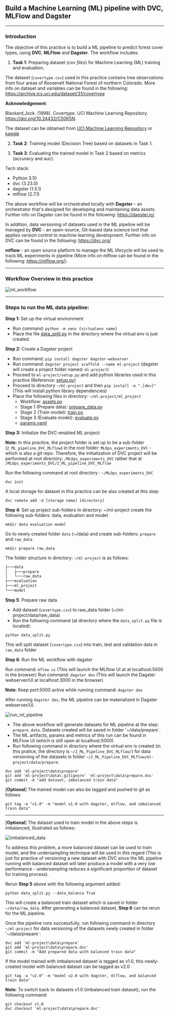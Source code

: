 ## Build a Machine Learning (ML) pipeline with DVC, MLFlow and Dagster
---

### Introduction
The objective of this practice is to build a ML pipeline to predict forest cover types, using **DVC**, **MLFlow** and **Dagster**. The workflow includes:
1. **Task 1**: Preparing dataset (*csv files*) for Machine Learning (ML) training and evaluation.

  The dataset (`covertype.csv`) used in this practice contains tree observations from four areas of Roosevelt National Forest of northern Colorado. More info on dataset and variables can be found in the following:  
  https://archive.ics.uci.edu/dataset/31/covertype

  **Acknowledgement**:

  Blackard,Jock. (1998). Covertype. UCI Machine Learning Repository. https://doi.org/10.24432/C50K5N.

  The dataset can be obtained from [UCI Machine Learning Repository](https://archive.ics.uci.edu/dataset/31/covertype) or [kaggle](https://www.kaggle.com/datasets/uciml/forest-cover-type-dataset/data)
  
2. **Task 2**: Training model (Decision Tree) based on datasets in Task 1.
  
3. **Task 3**: Evaluating the trained model in Task 2 based on metrics (accuracy and auc).

Tech stack:
- Python 3.10
- dvc (3.23.0)
- dagster (1.5.1)
- mlflow (2.7.1)

The above workflow will be orchestrated locally with **Dagster** - an orchestrator that's designed for developing and maintaining data assets. Further info on Dagster can be found in the following: https://dagster.io/

In addition, data versioning of datasets used in the ML pipeline will be managed by **DVC** - an open-source, Git-based data science tool that applies version control to machine learning development. Further info on DVC can be found in the following: https://dvc.org/ 

**mlflow** - an open source platform to manage the ML lifecycle will be used to track ML experiments in pipeline (More info on mlflow can be found in the following: https://mlflow.org/).

---
### Workflow Overview in this practice

  ![ml_workflow](https://github.com/DoThNg/MLOps_experiments_DVC/blob/main/2_ML_Pipeline_DVC_MLflow/docs/ml_workflow.png)

---

### Steps to run the ML data pipeline:
**Step 1:** Set up the virtual environment 
- Run command: `python -m venv {virtualenv name}`
- Place the file [data_split.py](https://github.com/DoThNg/MLOps_experiments_DVC/blob/main/2_ML_Pipeline_DVC_MLflow/data_split.py) in the directory where the virtual env is just created.

**Step 2:** Create a Dagster project
- Run command: `pip install dagster dagster-webserver`
- Run command: `dagster project scaffold --name ml-project` (dagster will create a project folder named: `ml-project`)
- Proceed to `ml-project/setup.py` and add python libraries used in this practice (Reference: [setup.py](https://github.com/DoThNg/MLOps_experiments_DVC/blob/main/2_ML_Pipeline_DVC_MLflow/ml-project/setup.py))
- Proceed to directory `~/ml-project` and then `pip install -e ".[dev]"` (This will install python library dependencies)
- Place the following files in directory: `~/ml-project/ml_project`
  - Workflow: [assets.py](https://github.com/DoThNg/MLOps_experiments_DVC/blob/main/2_ML_Pipeline_DVC_MLflow/ml-project/ml_project/assets.py)
  - Stage 1 (Prepare data): [prepare_data.py](https://github.com/DoThNg/MLOps_experiments_DVC/blob/main/2_ML_Pipeline_DVC_MLflow/ml-project/ml_project/prepare_data.py)
  - Stage 2 (Train model): [train.py](https://github.com/DoThNg/MLOps_experiments_DVC/blob/main/2_ML_Pipeline_DVC_MLflow/ml-project/ml_project/train.py)
  - Stage 3 (Evaluate model): [evaluate.py](https://github.com/DoThNg/MLOps_experiments_DVC/blob/main/2_ML_Pipeline_DVC_MLflow/ml-project/ml_project/evaluate.py)
  - [params.yaml](https://github.com/DoThNg/MLOps_experiments_DVC/blob/main/2_ML_Pipeline_DVC_MLflow/ml-project/ml_project/params.yaml)

**Step 3:** Initialize the DVC-enabled ML project:

**Note:**
In this practice, the project folder is set up to be a sub-folder (`2_ML_pipeline_DVC_MLflow`) in the root folder: `MLOps_experiments_DVC` - which is also a git repo. Therefore, the initialization of DVC project will be performed at root directory: `/MLOps_experiments_DVC` rather that at `/MLOps_experiments_DVC/2_ML_pipeline_DVC_MLflow`

Run the following command at root directory : `~/MLOps_experiments_DVC`

```
dvc init
```

A local storage for dataset in this practice can be also created at this step:

```
dvc remote add -d [storage name] [directory]
```

**Step 4**: Set up project sub-folders 
In directory: ~/ml-project create the following sub-folders: data, evaluation and model
```
mkdir data evaluation model
```
Go to newly created folder `data` (~/data) and create sub-folders: `prepare` and `raw_data`

```
mkdir prepare raw_data
```

The folder structure in directory: `~/ml-project` is as follows:
```bash
├───data
│   ├───prepare
│   └───raw_data
├───evaluation
├───ml_project
└───model
```

**Step 5**: Prepare raw data
- Add dataset (`covertype.csv`) to raw_data folder (~/ml-project/data/raw_data)
- Run the following command (at directory where the `data_split.py` file is located): 
```
python data_split.py
```

This will split dataset (`covertype.csv`) into train, test and validation data in `raw_data` folder 

**Step 6**: Run the ML workflow with dagster

Run command: `mflow ui` (This will launch the MLflow UI at at localhost:5000 in the browser)
Run command: `dagster dev` (This will launch the Dagster webserver/UI at localhost:3000 in the browser)

**Note**: Keep port:5000 active while running command: `dagster dev`

After running `dagster dev`, the ML pipeline can be materialized in Dagster webserver/UI.

  ![run_ml_pipeline](https://github.com/DoThNg/MLOps_experiments_DVC/blob/main/2_ML_Pipeline_DVC_MLflow/docs/dagster_workflow.png)

- The above workflow will generate datasets for ML pipeline at the step: `prepare_data`. Datasets created will be saved in folder '~/data/prepare`.
- The ML artifacts, params and metrics of this run can be found in MLFlow UI (which is still open at localhost:5000)
- Run following command in directory where the virtual env is created (in this pratice, the directory is `~/2_ML_Pipeline_DVC_MLflow/`) for data versioning of the datasets in folder `~/2_ML_Pipeline_DVC_MLflow/ml-project/data/prepare`:

```
dvc add 'ml-project\data\prepare'
git add 'ml-project\data\.gitignore' 'ml-project\data\prepare.dvc'
git commit -m "add dataset, imbalanced train data"
```

[**Optional**] The trained model can also be tagged and pushed to git as follows:

```
git tag -a "v1.0" -m "model v1.0 with dagster, mlflow, and imbalanced train data"
```

---

[**Optional**] The dataset used to train model in the above steps is imbalanced, illustrated as follows:  

  ![imbalanced_data](https://github.com/DoThNg/MLOps_experiments_DVC/blob/main/2_ML_Pipeline_DVC_MLflow/docs/class_distribution.png)

To address this problem, a more balanced dataset can be used to train model, and the undersampling technique will be used in this regard (This is just for practice of versioning a new dataset with DVC since the ML pipeline running with balanced dataset will later produce a model with a very low performance - undersampling reduces a significant proportion of dataset for training process).

Rerun **Step 5** above with the following argument added:
```
python data_split.py --data_balance True
```

This will create a balanced train dataset which is saved in folder `~/data/raw_data`. After generating a balanced dataset, **Step 6** can be rerun for the ML pipeline.

Once the pipeline runs successfully, run following command in directory `~/ml-project` for data versioning of the datasets newly created in folder '~/data/prepare`:

```
dvc add `ml-project\data\prepare`
git add 'ml-project\data\prepare.dvc'
git commit -m "Add prepared data with balanced train data"
```

If the model trained with imbalanced dataset is tagged as v1.0, this newly-created model with balanced dataset can be tagged as v2.0

```
git tag -a "v2.0" -m "model v2.0 with dagster, mlflow, and balanced train data"
```

**Note**:  To switch back to datasets v1.0 (imbalanced train dataset), run the following command:

```
git checkout v1.0
dvc checkout 'ml-project\data\prepare.dvc'
```
